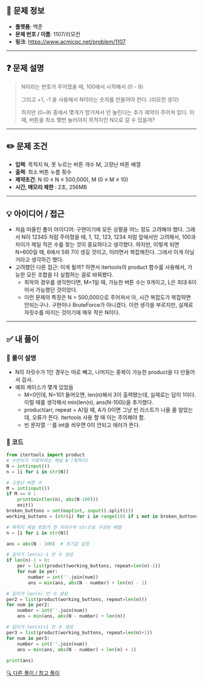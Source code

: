 ## **📄 문제 정보**

- **플랫폼**: 백준
- **문제 번호 / 이름**: 1107/리모컨
- **링크**: https://www.acmicpc.net/problem/1107

---

## **❓ 문제 설명**

> N이라는 번호가 주어졌을 때, 100에서 시작해서 (0 - 9)
> 
> 
> 그리고 +1, -1 을 사용해서 N이라는 숫자를 만들어야 한다. (리모컨 생각)
> 
> 하지만 (0~9) 중에서 몇개가 망가져서 안 눌린다는 추가 제약이 주어져 있다. 이때, 버튼을 최소 몇번 눌러야지 목적지인 N으로 갈 수 있을까?
> 

---

## **✏️ 문제 조건**

- **입력**: 목적지 N, 못 누르는 버튼 개수 M, 고장난 버튼 배열
- **출력**: 최소 버튼 누름 횟수
- **제약조건**: N (0 ≤ N ≤ 500,000), M (0 ≤ M ≤ 10)
- **시간, 메모리 제한** : 2초, 256MB

---

## **💡 아이디어 / 접근**

- 처음 떠올린 풀이 아이디어: 구현이기에 모든 상황을 어느 정도 고려해야 했다. 그래서 N이 12345 처럼 주어졌을 때, 1, 12, 123, 1234 처럼 앞에서만 고려해서, 100과 차이가 제일 적은 수를 찾는 것이 중요하다고 생각했다. 하지만, 이렇게 되면 N=600일 때, 6에서 5와 7이 생길 것이고, 이러면서 복잡해진다. 그래서 이게 아닐 거라고 생각하긴 했다.
- 고려했던 다른 접근: 이게 될까? 하면서 itertools의 product 함수를 사용해서, 가능한 모든 조합을 다 실험하는 걸로 바꿔봤다.
    - 최악의 경우를 생각한다면, M=1일 때, 가능한 버튼 수는 9개이고, L은 최대 6이어서 가능했던 것이었다.
    - 이런 문제의 특징은 N = 500,000으로 주어져서 아, 시간 복잡도가 복잡하면 안되는구나. 구현이나 BruteForce가 아니겠다. 이런 생각을 부르지만, 실제로 자릿수를 따지는 것이기에 매우 작은 N이다.

---

## **✅ 내 풀이**

### **🔹 풀이 설명**

- N의 자릿수가 1인 경우는 따로 빼고, 나머지는 중복이 가능한 product을 다 만들어서 검사.
- 예외 케이스가 몇개 있었음
    - M=0인데, N=101 들어오면, len(n)해서 3이 출력됐는데, 실제로는 답이 1이다. 이럴 때를 생각해서 min(len(n), ans(N-100))을 추가했다.
    - product(arr, repeat = A)일 때, A가 0이면 그냥 빈 리스트가 나올 줄 알았는데, 오류가 뜬다. itertools 사용 할 때 이는 주의해야 함.
    - 빈 문자열 `''`를 int을 씌우면 0이 안되고 에러가 뜬다.

### **🔹 코드**

```python
from itertools import product
# 수빈이가 이동하려는 채널 N (목적지)
N = int(input())
n = [i for i in str(N)]

# 고장난 버튼 수
M = int(input())
if M == 0 :
    print(min(len(n), abs(N-100)))
    exit()
broken_buttons = set(map(int, input().split()))
working_buttons = [str(i) for i in range(10) if i not in broken_buttons]

# 목적지 채널 번호가 한 자리수씩 str으로 구성된 배열 
n = [i for i in str(N)]

ans = abs(N - 100)  # 초기값 설정

# 길이가 len(n)-1 인 수 생성
if len(n)-1 > 0:
    per = list(product(working_buttons, repeat=len(n)-1))
    for num in per:
        number = int(''.join(num))
        ans = min(ans, abs(N - number) + len(n) - 1)

# 길이가 len(n) 인 수 생성
per2 = list(product(working_buttons, repeat=len(n)))
for num in per2:
    number = int(''.join(num))
    ans = min(ans, abs(N - number) + len(n))

# 길이가 len(n)+1 인 수 생성
per3 = list(product(working_buttons, repeat=len(n)+1))
for num in per3:
    number = int(''.join(num))
    ans = min(ans, abs(N - number) + len(n) + 1)
    
print(ans)
```

[🔍 다른 풀이 / 참고 풀이](https://www.notion.so/232e0066f887808cb553f9017191bd70?pvs=21)
